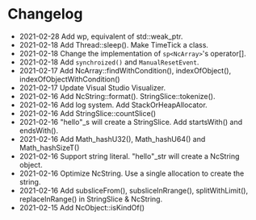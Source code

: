 # Changelog

- 2021-02-28 Add wp, equivalent of std::weak_ptr.
- 2021-02-18 Add Thread::sleep(). Make TimeTick a class. 
- 2021-02-18 Change the implementation of `sp<NcArray>`'s operator[].
- 2021-02-18 Add `synchroized()` and `ManualResetEvent`.
- 2021-02-17 Add NcArray::findWithCondition(), indexOfObject(), indexOfObjectWithCondition()
- 2021-02-17 Update Visual Studio Visualizer.
- 2021-02-16 Add NcString::format(). StringSlice::tokenize().
- 2021-02-16 Add log system. Add StackOrHeapAllocator.
- 2021-02-16 Add StringSlice::countSlice()
- 2021-02-16 "hello"\_s will create a StringSlice. Add startsWith() and endsWith().
- 2021-02-16 Add Math_hashU32(), Math_hashU64() and Math_hashSizeT()
- 2021-02-16 Support string literal. "hello"\_str will create a NcString object.
- 2021-02-16 Optimize NcString. Use a single allocation to create the string.
- 2021-02-16 Add subsliceFrom(), subsliceInRrange(), splitWithLimit(), replaceInRange() in StringSlice & NcString.
- 2021-02-15 Add NcObject::isKindOf()
